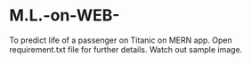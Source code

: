 # M.L.-on-WEB-
To predict life of a passenger on Titanic on MERN app.
Open requirement.txt file for further details.
Watch out sample image.
